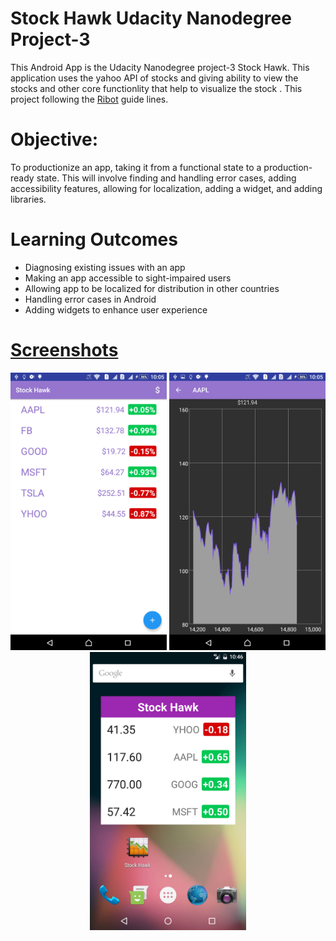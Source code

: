 # Stock Hawk Udacity Nanodegree Project-3

This Android App is the Udacity Nanodegree project-3 Stock Hawk. This application uses the yahoo API of stocks and giving ability to view the stocks and other core  functionlity that help to visualize the stock . This project following the [Ribot](https://github.com/ribot/android-guidelines) guide lines.

# Objective: 
To productionize an app, taking it from a functional state to a production-ready state. 
This will involve finding and handling error cases, adding accessibility features, allowing for localization, adding a widget, and adding libraries.

# Learning Outcomes
* Diagnosing existing issues with an app
* Making an app accessible to sight-impaired users
* Allowing app to be localized for distribution in other countries
* Handling error cases in Android
* Adding widgets to enhance user experience
# [Screenshots](https://github.com/mohammedgmgn/Stock-Hock/tree/master/screenshot)
<p align="center">
  <img src="/screenshot/Screenshot_2017-01-27-10-05-03.png?" width="250"/>
  <img src="/screenshot/Screenshot_2017-01-27-10-05-10.png" width="250"/>  
   <img src="/screenshot/widget.png"width="250"/>  
</p>




